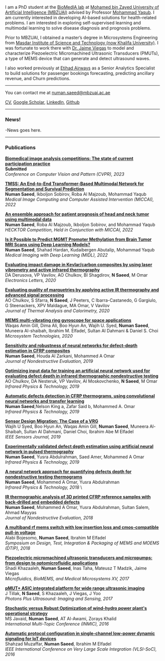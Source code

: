 I am a PhD student at the [BioMedIA lab](https://mbzuai-biomedia.com/biomedia/) at [Mohamed bin Zayed University of Artificial Intelligence (MBZUAI)](https://mbzuai.ac.ae/) advised by Professor [Mohammad Yaqub](https://mbzuai.ac.ae/study/faculty/mohammad-yaqub/). I am currently interested in developing  AI-based solutions for health-related problems. I am interested in exploring self-supervised learning and multimodal learning to solve disease diagnosis and prognosis problems. 

Prior to MBZUAI, I obtained a master’s degree in Microsystems Engineering from [Masdar Institute of Science and Technology (now Khalifa University)](https://www.ku.ac.ae/). I was fortunate to work there with [Dr. Jaime Viegas](https://www.ku.ac.ae/college-people/jaime-viegas) to model and characterize Piezoelectric Micromachined Ultrasonic Transducers (PMUTs), a type of MEMS device that can generate and detect ultrasound waves.

I also worked previously at [Etihad Airways](https://www.etihad.com) as a Senior Analytics Specialist to build solutions for passenger bookings forecasting, predicting ancillary revenue, and Churn predictions.

---
You can contact me at numan.saeed@mbzuai.ac.ae

<a href="https://numanai.github.io/pdf/cv/CV_Numan_Saeed_Feb_2023.pdf" target="_blank">CV</a>, [Google Scholar](https://scholar.google.com/citations?user=VMPEU20AAAAJ&hl=en&oi=ao), [LinkedIn](https://ae.linkedin.com/in/numansaeed-pk), [Github](https://github.com/numanai)
<!-- Remove above link if you don't want to attibute -->


---
### News!

-News goes here.

---
### Publications 

**[Biomedical image analysis competitions: The state of current participation practice](https://arxiv.org/pdf/2212.08568.pdf)** \
**Submitted** \
_Conference on Computer Vision and Pattern (CVPR), 2023_ 


**[TMSS: An End-to-End Transformer-Based Multimodal Network for Segmentation and Survival Prediction](https://arxiv.org/pdf/2209.05036.pdf)** \
**Numan Saeed**, Ikboljon Sobirov, Roba Al Majzoub, Mohammad Yaqub \
_Medical Image Computing and Computer Assisted Intervention (MICCAI), 2022_ 


**[An ensemble approach for patient prognosis of head and neck tumor using multimodal data](https://arxiv.org/pdf/2202.12537.pdf)** \
**Numan Saeed**, Roba Al Majzoub, Ikboljon Sobirov, and Mohammad Yaqub \
_HECKTOR Competition, Held in Conjunction with MICCAI, 2022_ 


**[Is it Possible to Predict MGMT Promoter Methylation from Brain Tumor MRI Scans using Deep Learning Models?](https://arxiv.org/abs/2201.06086)** \
**Numan Saeed**, Shahad Hardan, Kudaibergen Abutalip, Mohammad Yaqub\
_Medical Imaging with Deep Learning (MIDL), 2022_ 


**[Evaluating impact damage in Kevlar/carbon composites by using laser vibrometry and active infrared thermography](https://ietresearch.onlinelibrary.wiley.com/doi/pdf/10.1049/el.2020.1373)** \
DA Derusova, VP Vavilov, AO Chulkov, BI Shagdirov, **N Saeed**, M Omar \
_Electronics Letters, 2020_ 



**[Evaluating quality of marquetries by applying active IR thermography and advanced signal processing](https://link.springer.com/article/10.1007/s10973-020-09326-2)** \
AO Chulkov, S Sfarra, **N Saeed**, J Peeters, C Ibarra-Castanedo, G Gargiulo, G Steenackers, XPV Maldague, MA Omar, V Vavilov \
_Journal of Thermal Analysis and Calorimetry, 2020_ 


**[MEMS multi-vibrating ring gyroscope for space applications](https://link.springer.com/article/10.1007/s00542-020-04793-x)**\
Waqas Amin Gill, Dima Ali, Boo Hyun An, Wajih U. Syed, **Numan Saeed**, Muneera Al-shaibah, Ibrahim M. Elfadel, Sultan Al Dahmani & Daniel S. Choi \
_Microsystem Technologies, 2020_ 


**[Sensitivity and robustness of neural networks for defect-depth estimation in CFRP composites](https://link.springer.com/article/10.1007/s10921-019-0607-4)** \
**Numan Saeed**, Houda Al Zarkani, Mohammed A Omar \
_Journal of Nondestructive Evaluation, 2019_ 

**[Optimizing input data for training an artificial neural network used for evaluating defect depth in infrared thermographic nondestructive testing](https://www.sciencedirect.com/science/article/abs/pii/S135044951930235X)** \
AO Chulkov, DA Nesteruk, VP Vavilov, AI Moskovchenko, **N Saeed**, M Omar \
_Infrared Physics & Technology, 2019_ 

**[Automatic defects detection in CFRP thermograms, using convolutional neural networks and transfer learning](https://www.sciencedirect.com/science/article/abs/pii/S1350449519303135)** \
**Numan Saeed**,Nelson King a, Zafar Said b, Mohammed A. Omar \
_Infrared Physics & Technology, 2019_ 


**[Sensor Design Migration: The Case of a VRG](https://ieeexplore.ieee.org/abstract/document/8781892/)** \
Wajih U Syed, Boo Hyun An, Waqas Amin Gill, **Numan Saeed**, Muneera Al-Shaibah, Sultan Al Dahmani, Daniel Choi, Ibrahim Abe M Elfadel\
_IEEE Sensors Journal, 2019_ 


**[Experimentally validated defect depth estimation using artificial neural network in pulsed thermography](https://www.sciencedirect.com/science/article/abs/pii/S1350449519300532)** \
**Numan Saeed**, Yusra Abdulrahman, Saed Amer, Mohammed A Omar\
_Infrared Physics & Technology, 2019_ 

**[A neural network approach for quantifying defects depth for nondestructive testing thermograms](https://www.sciencedirect.com/science/article/pii/S1350449518304535)** \
**Numan Saeed**, Mohammed A Omar, Yusra Abdulrahman\
_Infrared Physics & Technology, 2018_ \

**[IR thermographic analysis of 3D printed CFRP reference samples with back-drilled and embedded defects](https://link.springer.com/article/10.1007/s10921-018-0512-2)** \
**Numan Saeed**, Mohammed A Omar, Yusra Abdulrahman, Sultan Salem, Ahmad Mayyas\
_Journal of Nondestructive Evaluation, 2018_ 


**[A multiband rf mems switch with low insertion loss and cmos-compatible pull-in voltage](https://ieeexplore.ieee.org/abstract/document/8394202)** \
Alabi Bojesomo, **Numan Saeed**, Ibrahim M Elfadel\
_Symposium on Design, Test, Integration & Packaging of MEMS and MOEMS (DTIP), 2018_ 

**[Piezoelectric micromachined ultrasonic transducers and micropumps: from design to optomicrofluidic applications](https://www.spiedigitallibrary.org/conference-proceedings-of-spie/10061/100610S/Piezoelectric-micromachined-ultrasonic-transducers-and-micropumps--from-design-to/10.1117/12.2254733.short?SSO=1)** \
Shadi Khazaaleh, **Numan Saeed**, Inas Taha, Mateusz T Madzik, Jaime Viegas\
_Microfluidics, BioMEMS, and Medical Microsystems XV, 2017_ 


**[pMUT+ ASIC integrated platform for wide range ultrasonic imaging](https://www.spiedigitallibrary.org/conference-proceedings-of-spie/10064/1/pMUTASIC-integrated-platform-for-wide-range-ultrasonic-imaging/10.1117/12.2252181.short)** \
J Tillak, **N Saeed**, S Khazaaleh, J Viegas, J Yoo\
_Photons Plus Ultrasound: Imaging and Sensing, 2017_ 

**[Stochastic versus Robust Optimization of wind-hydro power plant's operational strategy](https://zorays.com/wp-content/uploads/2016/10/Stochastic-versus-Robust-Optimization-of-WindHydro-Power-Plant-Operational-Strategy-Zorays-Wind-Zorays-Hydro.pdf)** \
MS Javaid, **Numan Saeed**, AT Al-Awami, Zorays Khalid\
_International Multi-Topic Conference (INMIC), 2016_ 


**[Automatic protocol configuration in single-channel low-power dynamic signaling for IoT devices](https://ieeexplore.ieee.org/abstract/document/7753560)** \
Shahzad Muzaffar, **Numan Saeed**, Ibrahim M Elfadel\
_IEEE International Conference on Very Large Scale Integration (VLSI-SoC), 2016_ 


